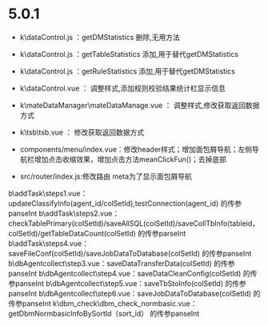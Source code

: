 # 5.0.1

- k\dataControl.js ：getDMStatistics 删除,无用方法
- k\dataControl.js ：getTableStatistics 添加,用于替代getDMStatistics
- k\dataControl.js ：getRuleStatistics 添加,用于替代getDMStatistics
- k\dataControl.vue ： 调整样式,添加规则校验结果统计栏显示信息
- k\mateDataManager\mateDataManage.vue ： 调整样式,修改获取返回数据方式
- k\tsb\tsb.vue ： 修改获取返回数据方式

- components/menu/index.vue：修改header样式；增加面包屑导航；左侧导航栏增加点击收缩效果，增加点击方法meanClickFun()；去掉底部
- src/router/index.js:修改路由 meta为了显示面包屑导航

b\addTask\steps1.vue：updateClassifyInfo(agent_id/colSetId),testConnection(agent_id) 的传参panseInt
b\addTask\steps2.vue：checkTablePrimary(colSetId)/saveAllSQL(colSetId)/saveCollTbInfo(tableid，colSetId)/getTableDataCount(colSetId)    的传参parseInt  
b\addTask\steps4.vue：saveFileConf(colSetId)/saveJobDataToDatabase(colSetId)   的传参panseInt
b\dbAgentcollect\step3.vue：saveDataTransferData(colSetId)   的传参panseInt
b\dbAgentcollect\step4.vue：saveDataCleanConfig(colSetId)    的传参panseInt
b\dbAgentcollect\step5.vue：saveTbStoInfo(colSetId)    的传参panseInt
b\dbAgentcollect\step6.vue：saveJobDataToDatabase(colSetId)    的传参panseInt
k\dbm_check\dbm_check_normbasic.vue：getDbmNormbasicInfoBySortId（sort_id）    的传参panseInt
